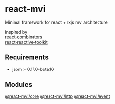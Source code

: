 # react-mvi
Minimal framework for react + rxjs mvi architecture

inspired by  
[react-combinators](https://github.com/milankinen/react-combinators)  
[react-reactive-toolkit](https://github.com/milankinen/react-reactive-toolkit)

## Requirements

- jspm > 0.17.0-beta.16

## Modules

[@react-mvi/core](modules/core)
[@react-mvi/http](modules/http)
[@react-mvi/event](modules/event)
